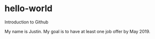 # hello-world
Introduction to Github

My name is Justin. My goal is to have at least one job offer by May 2019.
